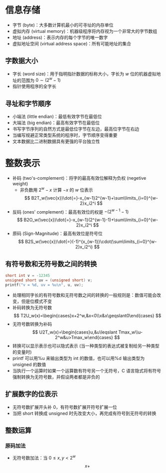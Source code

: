 # 信息存储
- 字节 (byte)：大多数计算机最小的可寻址的内存单位
- 虚拟内存 (virtual memory)：机器级程序将内存视为一个非常大的字节数组
- 地址 (address)：表示内存的每个字节的唯一数字
- 虚拟地址空间 (virtual address space)：所有可能地址的集合
## 字数据大小
- 字长 (word size)：用于指明指针数据的标称大小，字长为 $w$ 位的机器虚拟地址的范围为 $0\sim(2^w-1)$
- 指针使用程序的全字长
## 寻址和字节顺序
- 小端法 (little endian)：最低有效字节在最低位
- 大端法 (big endian)：最高有效字节在最低位
- 书写字节序列的自然方式是最低位字节在左边，最高位字节在右边
- 当编写规避正常类型系统的程序时，字节顺序变得重要
- 文本数据比二进制数据具有更强的平台独立性
# 整数表示
- 补码 (two's-complement)：将字的最高有效位解释为负权 (negetive weight)
	- 非负数用 $2^w-x$ 计算 $-x$ 的 $w$ 位表示 
$$
B2T_w(\vec{x})\dot{=}-x_{w-1}2^{w-1}+\sum\limits_{i=0}^{w-2}x_i2^i
$$
- 反码 (ones' complement)：最高有效位的权是 $-(2^{w-1}-1)$
$$
B2O_w(\vec{x})\dot{=}-x_{w-1}(2^{w-1}-1)+\sum\limits_{i=0}^{w-2}x_i2^i
$$
- 原码 (Sign-Magnitude)：最高有效位是符号位
$$
B2S_w(\vec{x})\dot{=}(-1)^{x_{w-1}}\cdot(\sum\limits_{i=0}^{w-2}x_i2^i)
$$
## 有符号数和无符号数之间的转换

```c
short int v = -12345
unsigned short uv = (unsigned short) v;
printf("v = %d, uv = %u\n", u, uv);
```
- 处理相同字长的有符号数和无符号数之间的转换的一般规则是：数值可能会改变，但是位模式不变
- 补码转换为无符号数
$$
T2U_w(x)=\begin{cases}x+2^w,&x<0\\x&x\geqslant0\end{cases}
$$
- 无符号数转换为补码
$$
U2T_w(x)=\begin{cases}u,&u\leqslant Tmax_w\\u-2^w&u>Tmax_w\end{cases}
$$
 - 转换可以显示表示也可以隐式表示 (当一种类型的表达式被复制给另一种类型的变量时)
 - printf 可以用%u 来输出类型为 int 的数值，也可以用%d 输出类型为 unsigned 的数值
 - 当执行一个运算时如果一个运算数有符号另一个无符号，C 语言隐式将有符号强制转换为无符号数，并假设两者都是非负的
## 扩展数字的位表示
 - 无符号数扩展开头补 0，有符号数扩展开符号扩展一位
 - 当把 short 转换成 unsigned 时先改变大小，再完成有符号到无符号的转换
## 整数运算
### 原码加法
- 无符号数加法：当 $0\leqslant x,y < 2^w$
$$
x+
$$
